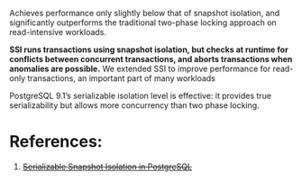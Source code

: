 Achieves performance only slightly below that of snapshot isolation, and significantly outperforms the traditional two-phase locking approach on read-intensive workloads.

**SSI runs transactions using snapshot isolation, but checks at runtime for conflicts between concurrent transactions, and aborts transactions when anomalies are possible.** We extended SSI to improve performance for read-only transactions, an important part of many workloads

PostgreSQL 9.1’s serializable isolation level is effective: it provides true serializability but allows more concurrency than two phase locking.



# References:

1. ~~[Serializable Snapshot Isolation in PostgreSQL](https://drkp.net/papers/ssi-vldb12.pdf)~~
